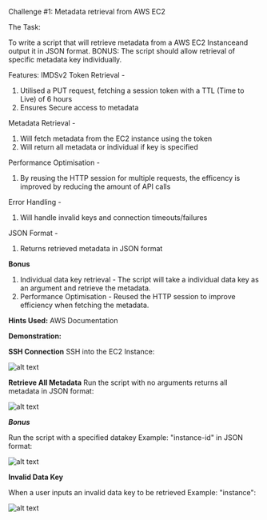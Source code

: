 Challenge #1: Metadata retrieval from AWS EC2

The Task:

To write a script that will retrieve metadata from a AWS EC2 Instanceand output it in JSON format. BONUS: The script should allow retrieval of specific metadata key individually.

Features:
IMDSv2 Token Retrieval -
1. Utilised a PUT request, fetching a session token with a TTL (Time to Live) of 6 hours
2. Ensures Secure access to metadata

Metadata Retrieval -
1. Will fetch metadata from the EC2 instance using the token
2. Will return all metadata or individual if key is specified 

Performance Optimisation - 
1. By reusing the HTTP session for multiple requests, the efficency is improved by reducing the amount of API calls

Error Handling - 
1. Will handle invalid keys and connection timeouts/failures

JSON Format - 
1. Returns retrieved metadata in JSON format



**Bonus** 
1. Individual data key retrieval - The script will take a individual data key as an argument and retrieve the metadata.
2. Performance Optimisation - Reused the HTTP session to improve efficiency when fetching the metadata.

**Hints Used:**
AWS Documentation

****Demonstration:****


**SSH Connection** 
SSH into the EC2 Instance:

![alt text](https://github.com/Deorbiting/LSEGAssessment/blob/main/SSH%20Connection.png)

**Retrieve All Metadata**
Run the script with no arguments returns all metadata in JSON format:

![alt text](https://github.com/Deorbiting/LSEGAssessment/blob/main/Succesful%20Full%20Retrieval.png)

***Bonus***

Run the script with a specified datakey Example: "instance-id" in JSON format:

![alt text](https://github.com/Deorbiting/LSEGAssessment/blob/main/Successful%20Key%20Retrieval.png)

**Invalid Data Key**

When a user inputs an invalid data key to be retrieved Example: "instance":

![alt text](https://github.com/Deorbiting/LSEGAssessment/blob/main/Failed%20Key.png)

